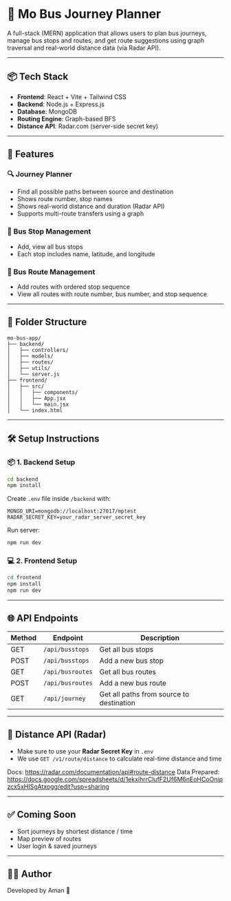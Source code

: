 # 🚌 Mo Bus Journey Planner

A full-stack (MERN) application that allows users to plan bus journeys, manage bus stops and routes, and get route suggestions using graph traversal and real-world distance data (via Radar API).

---

## 📦 Tech Stack

- **Frontend**: React + Vite + Tailwind CSS
- **Backend**: Node.js + Express.js
- **Database**: MongoDB
- **Routing Engine**: Graph-based BFS
- **Distance API**: Radar.com (server-side secret key)

---

## 🚀 Features

### 🔍 Journey Planner
- Find all possible paths between source and destination
- Shows route number, stop names
- Shows real-world distance and duration (Radar API)
- Supports multi-route transfers using a graph

### 🚏 Bus Stop Management
- Add, view all bus stops
- Each stop includes name, latitude, and longitude

### 🚌 Bus Route Management
- Add routes with ordered stop sequence
- View all routes with route number, bus number, and stop sequence

---

## 📁 Folder Structure

```
mo-bus-app/
├── backend/
│   ├── controllers/
│   ├── models/
│   ├── routes/
│   ├── utils/
│   └── server.js
├── frontend/
│   ├── src/
│   │   ├── components/
│   │   ├── App.jsx
│   │   └── main.jsx
│   └── index.html
```

---

## 🛠️ Setup Instructions

### 📦 1. Backend Setup

```bash
cd backend
npm install
```
Create `.env` file inside `/backend` with:
```
MONGO_URI=mongodb://localhost:27017/mptest
RADAR_SECRET_KEY=your_radar_server_secret_key
```

Run server:
```bash
npm run dev
```

### 💻 2. Frontend Setup

```bash
cd frontend
npm install
npm run dev
```

---

## 🌐 API Endpoints

| Method | Endpoint              | Description                      |
|--------|------------------------|----------------------------------|
| GET    | `/api/busstops`        | Get all bus stops                |
| POST   | `/api/busstops`        | Add a new bus stop               |
| GET    | `/api/busroutes`       | Get all bus routes               |
| POST   | `/api/busroutes`       | Add a new bus route              |
| GET    | `/api/journey`         | Get all paths from source to destination |

---

## 📡 Distance API (Radar)

- Make sure to use your **Radar Secret Key** in `.env`
- We use `GET /v1/route/distance` to calculate real-time distance and time

Docs: https://radar.com/documentation/api#route-distance
Data Prepared: https://docs.google.com/spreadsheets/d/1ekxihrrClufF2Uf6M6nEoHCoOnipzcx5xHISgAtxogg/edit?usp=sharing

---

## ✅ Coming Soon

- Sort journeys by shortest distance / time
- Map preview of routes
- User login & saved journeys

---

## 👨‍💻 Author

Developed by Aman 🚀
